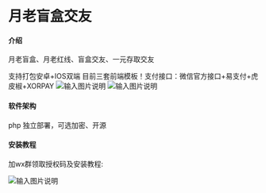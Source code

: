 # 月老盲盒交友

#### 介绍
月老盲盒、月老红线、盲盒交友、一元存取交友

支持打包安卓+IOS双端 目前三套前端模板！支付接口：微信官方接口+易支付+虎皮椒+XORPAY
![输入图片说明](https://images.gitee.com/uploads/images/2021/1012/004617_c91dca98_8114674.png "屏幕截图.png")
![输入图片说明](https://images.gitee.com/uploads/images/2021/1012/004742_febc6856_8114674.png "屏幕截图.png")



#### 软件架构
php 独立部署，可选加密、开源


#### 安装教程
加wx群领取授权码及安装教程:

![输入图片说明](https://images.gitee.com/uploads/images/2021/1012/005113_7aa15307_8114674.png "屏幕截图.png")

